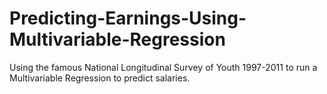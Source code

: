 # Predicting-Earnings-Using-Multivariable-Regression
Using the famous National Longitudinal Survey of Youth 1997-2011 to run a Multivariable Regression to predict salaries. 
